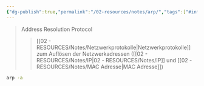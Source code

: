 ```yaml
---
{"dg-publish":true,"permalink":"/02-resources/notes/arp/","tags":["#informatik/netzwerk/protokoll","#informatik/betriebssystem/linux/command","#informatik/betriebssystem/windows/command"],"noteIcon":"","updated":"2025-09-10T16:55:34.000+02:00"}
---
```


> Address Resolution Protocol
>>[[02 - RESOURCES/Notes/Netzwerkprotokolle\|Netzwerkprotokolle]] zum Auflösen der Netzwerkadressen ([[02 - RESOURCES/Notes/IP\|02 - RESOURCES/Notes/IP]] und [[02 - RESOURCES/Notes/MAC Adresse\|MAC Adresse]])

```sh
arp -a
```
